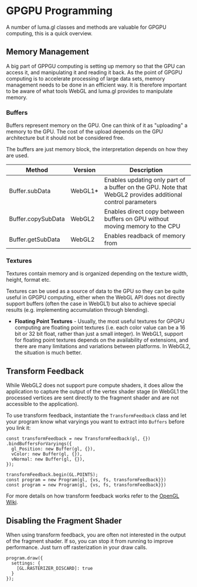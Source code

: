 # GPGPU Programming

A number of luma.gl classes and methods are valuable for GPGPU computing, this is a quick overview.


## Memory Management

A big part of GPPGU computing is setting up memory so that the GPU can access it, and manipulating it and reading it back. As the point of GPGPU
computing is to accelerate processing of large data sets, memory management needs to be done in an efficient way. It is therefore important to be aware
of what tools WebGL and luma.gl provides to manipulate memory.


### Buffers

Buffers represent memory on the GPU. One can think of it as "uploading"
a memory to the GPU. The cost of the upload depends on the GPU architecture
but it should not be considered free.

The buffers are just memory block, the interpretation depends on how they
are used.


| Method             | Version | Description |
| ---                | ---     | ---         |
| Buffer.subData     | WebGL1* | Enables updating only part of a buffer on the GPU. Note that WebGL2 provides additional control parameters |
| Buffer.copySubData | WebGL2  | Enables direct copy between buffers on GPU without moving memory to the CPU |
| Buffer.getSubData  | WebGL2  | Enables readback of memory from |


### Textures

Textures contain memory and is organized depending on the texture
width, height, format etc.

Textures can be used as a source of data to the GPU so they can be quite useful in GPGPU computing, either when the WebGL API does not directly support buffers (often the case in WebGL1) but also to achieve special results (e.g. implementing accumulation through blending).

* **Floating Point Textures** - Usually, the most useful textures for GPGPU computing are floating point textures (i.e. each color value can be a 16 bit or 32 bit float, rather than just a small integer). In WebGL1, support for floating point textures depends on the availability of extensions, and there are many limitations and variations between platforms. In WebGL2, the situation is much better.



## Transform Feedback

While WebGL2 does not support pure compute shaders, it does allow the application to capture the output of the vertex shader stage (in WebGL1 the processed vertices are sent directly to the fragment shader and are not accessible to the application).

To use transform feedback, instantiate the `TransformFeedback` class and let your program know what varyings you want to extract into `Buffers` before you link it:

```
const transformFeedback = new TransformFeedback(gl, {})
.bindBuffersForVaryings({
  gl_Position: new Buffer(gl, {}),
  vColor: new Buffer(gl, {}),
  vNormal: new Buffer(gl, {}),
});

transformFeedback.begin(GL.POINTS);
const program = new Program(gl, {vs, fs, transformFeedback}})
const program = new Program(gl, {vs, fs, transformFeedback}})
```

For more details on how transform feedback works refer to the [OpenGL Wiki](https://www.khronos.org/opengl/wiki/Transform_Feedback).


## Disabling the Fragment Shader

When using transform feedback, you are often not interested in the output of the fragment shader. If so, you can stop it from running to improve performance. Just turn off rasterization in your draw calls.

```
program.draw({
  settings: {
    [GL.RASTERIZER_DISCARD]: true
  }
});
```
